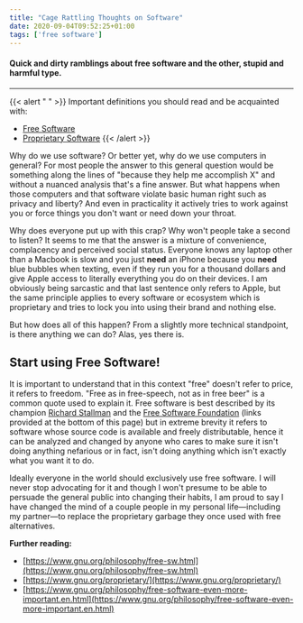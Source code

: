```yaml
---
title: "Cage Rattling Thoughts on Software"
date: 2020-09-04T09:52:25+01:00
tags: ['free software']
---
```

#### Quick and dirty ramblings about free software and the other, stupid and harmful type.
* * *

{{< alert " " >}}
Important definitions you should read and be acquainted with:
- [Free Software](https://en.wikipedia.org/wiki/The_Free_Software_Definition)
- [Proprietary Software](https://en.wikipedia.org/wiki/Proprietary_software)
{{< /alert >}}

Why do we use software? Or better yet, why do we use computers in general? For most people the answer to this general question would be something along the lines of "because they help me accomplish X" and without a nuanced analysis that's a fine answer. But what happens when those computers and that software violate basic human right such as privacy and liberty? And even in practicality it actively tries to work against you or force things you don't want or need down your throat.

Why does everyone put up with this crap? Why won't people take a second to listen? It seems to me that the answer is a mixture of convenience, complacency and perceived social status. Everyone knows any laptop other than a Macbook is slow and you just **need** an iPhone because you **need** blue bubbles when texting, even if they run you for a thousand dollars and give Apple access to literally everything you do on their devices. I am obviously being sarcastic and that last sentence only refers to Apple, but the same principle applies to every software or ecosystem which is proprietary and tries to lock you into using their brand and nothing else.

But how does all of this happen? From a slightly more technical standpoint, is there anything we can do? Alas, yes there is.

## Start using Free Software!

It is important to understand that in this context "free" doesn't refer to price, it refers to freedom. "Free as in free-speech, not as in free beer" is a common quote used to explain it. Free software is best described by its champion [Richard Stallman](https://stallman.org) and the [Free Software Foundation](https://fsf.org) (links provided at the bottom of this page) but in extreme brevity it refers to software whose source code is available and freely distributable, hence it can be analyzed and changed by anyone who cares to make sure it isn't doing anything nefarious or in fact, isn't doing anything which isn't exactly what you want it to do.

Ideally everyone in the world should exclusively use free software. I will never stop advocating for it and though I won't presume to be able to persuade the general public into changing their habits, I am proud to say I have changed the mind of a couple people in my personal life—including my partner—to replace the proprietary garbage they once used with free alternatives.

**Further reading:**

* [https://www.gnu.org/philosophy/free-sw.html](https://www.gnu.org/philosophy/free-sw.html)
* [https://www.gnu.org/proprietary/](https://www.gnu.org/proprietary/)
* [https://www.gnu.org/philosophy/free-software-even-more-important.en.html](https://www.gnu.org/philosophy/free-software-even-more-important.en.html)
